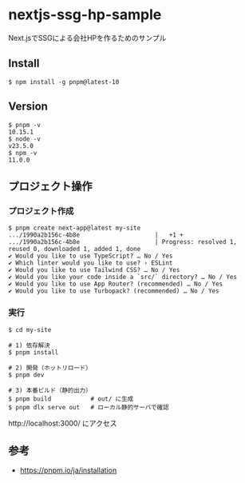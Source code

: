 # nextjs-ssg-hp-sample
Next.jsでSSGによる会社HPを作るためのサンプル

## Install

```shell
$ npm install -g pnpm@latest-10
```

## Version

```shell
$ pnpm -v
10.15.1
$ node -v                      
v23.5.0
$ npm -v
11.0.0
```

## プロジェクト操作

### プロジェクト作成

```shell
$ pnpm create next-app@latest my-site
.../1990a2b156c-4b8e                     |   +1 +
.../1990a2b156c-4b8e                     | Progress: resolved 1, reused 0, downloaded 1, added 1, done
✔ Would you like to use TypeScript? … No / Yes
✔ Which linter would you like to use? › ESLint
✔ Would you like to use Tailwind CSS? … No / Yes
✔ Would you like your code inside a `src/` directory? … No / Yes
✔ Would you like to use App Router? (recommended) … No / Yes
✔ Would you like to use Turbopack? (recommended) … No / Yes
```

### 実行

```shell
$ cd my-site

# 1) 依存解決
$ pnpm install

# 2) 開発（ホットリロード）
$ pnpm dev

# 3) 本番ビルド（静的出力）
$ pnpm build           # out/ に生成
$ pnpm dlx serve out   # ローカル静的サーバで確認
```

http://localhost:3000/ にアクセス

## 参考

- https://pnpm.io/ja/installation
